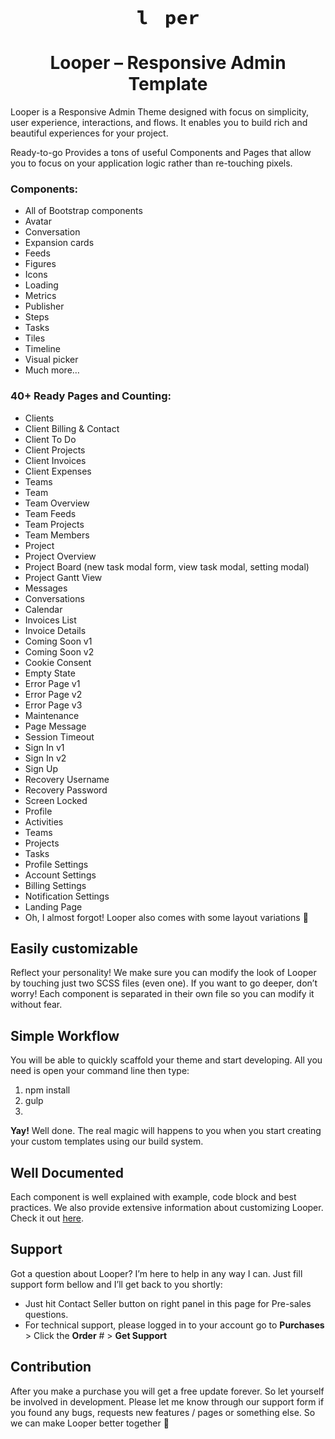 <div align="center">
	<a href="index.html">
		<svg xmlns="http://www.w3.org/2000/svg" xmlns:xlink="http://www.w3.org/1999/xlink" height="28" viewBox="0 0 351 100">
			<defs>
				<path id="a" d="M156.538 45.644v1.04a6.347 6.347 0 0 1-1.847 3.98L127.708 77.67a6.338 6.338 0 0 1-3.862 1.839h-1.272a6.34 6.34 0 0 1-3.862-1.839L91.728 50.664a6.353 6.353 0 0 1 0-9l9.11-9.117-2.136-2.138a3.171 3.171 0 0 0-4.498 0L80.711 43.913a3.177 3.177 0 0 0-.043 4.453l-.002.003.048.047 24.733 24.754-4.497 4.5a6.339 6.339 0 0 1-3.863 1.84h-1.27a6.337 6.337 0 0 1-3.863-1.84L64.971 50.665a6.353 6.353 0 0 1 0-9l26.983-27.008a6.336 6.336 0 0 1 4.498-1.869c1.626 0 3.252.622 4.498 1.87l26.986 27.006a6.353 6.353 0 0 1 0 9l-9.11 9.117 2.136 2.138a3.171 3.171 0 0 0 4.498 0l13.49-13.504a3.177 3.177 0 0 0 .046-4.453l.002-.002-.047-.048-24.737-24.754 4.498-4.5a6.344 6.344 0 0 1 8.996 0l26.983 27.006a6.347 6.347 0 0 1 1.847 3.98zm-46.707-4.095l-2.362 2.364a3.178 3.178 0 0 0 0 4.501l2.362 2.364 2.361-2.364a3.178 3.178 0 0 0 0-4.501l-2.361-2.364z"></path>
			</defs>
			<g fill="none" fill-rule="evenodd">
				<path fill="currentColor" fill-rule="nonzero" d="M39.252 80.385c-13.817 0-21.06-8.915-21.06-22.955V13.862H.81V.936h33.762V58.1c0 6.797 4.346 9.026 9.026 9.026 2.563 0 5.237-.446 8.58-1.783l3.677 12.034c-5.794 1.894-9.694 3.009-16.603 3.009zM164.213 99.55V23.78h13.372l1.225 5.571h.335c4.457-4.011 10.585-6.908 16.491-6.908 13.817 0 22.174 11.031 22.174 28.08 0 18.943-11.588 29.863-23.957 29.863-4.903 0-9.694-2.117-13.594-6.017h-.446l.78 9.025V99.55h-16.38zm25.852-32.537c6.128 0 10.92-4.903 10.92-16.268 0-9.917-3.232-14.932-10.14-14.932-3.566 0-6.797 1.56-10.252 5.126v22.397c3.12 2.674 6.686 3.677 9.472 3.677zm69.643 13.372c-17.272 0-30.643-10.586-30.643-28.972 0-18.163 13.928-28.971 28.748-28.971 17.049 0 26.075 11.477 26.075 26.52 0 3.008-.558 6.017-.78 7.354h-37.663c1.56 8.023 7.465 11.589 16.491 11.589 5.014 0 9.36-1.337 14.263-3.9l5.46 9.917c-6.351 4.011-14.597 6.463-21.951 6.463zm-1.338-45.463c-6.462 0-11.031 3.454-12.702 10.363h23.622c-.78-6.797-4.568-10.363-10.92-10.363zm44.238 44.126V23.779h13.371l1.337 12.034h.334c5.46-9.025 13.595-13.371 22.398-13.371 4.902 0 7.465.78 10.697 2.228l-3.343 13.706c-3.454-1.003-5.683-1.56-9.806-1.56-6.797 0-13.928 3.566-18.608 13.483v28.749h-16.38z"></path>
      	<use class="fill-warning" xlink:href="#a"></use>
    	</g>
    </svg>
  </a>
  <br>
  <h1>Looper – Responsive Admin Template</h1>
</div>
Looper is a Responsive Admin Theme designed with focus on simplicity, user experience, interactions, and flows. It enables you to build rich and beautiful experiences for your project.

Ready-to-go
Provides a tons of useful Components and Pages that allow you to focus on your application logic rather than re-touching pixels.

<h3>Components:</h3>

- All of Bootstrap components
- Avatar
- Conversation
- Expansion cards
- Feeds
- Figures
- Icons
- Loading
- Metrics
- Publisher
- Steps
- Tasks
- Tiles
- Timeline
- Visual picker
- Much more…

<h3>40+ Ready Pages and Counting:</h3>

- Clients
- Client Billing & Contact
- Client To Do
- Client Projects
- Client Invoices
- Client Expenses
- Teams
- Team
- Team Overview
- Team Feeds
- Team Projects
- Team Members
- Project
- Project Overview
- Project Board (new task modal form, view task modal, setting modal)
- Project Gantt View
- Messages
- Conversations
- Calendar
- Invoices List
- Invoice Details
- Coming Soon v1
- Coming Soon v2
- Cookie Consent
- Empty State
- Error Page v1
- Error Page v2
- Error Page v3
- Maintenance
- Page Message
- Session Timeout
- Sign In v1
- Sign In v2
- Sign Up
- Recovery Username
- Recovery Password
- Screen Locked
- Profile
- Activities
- Teams
- Projects
- Tasks
- Profile Settings
- Account Settings
- Billing Settings
- Notification Settings
- Landing Page
- Oh, I almost forgot! Looper also comes with some layout variations 🙂

## Easily customizable

Reflect your personality! We make sure you can modify the look of Looper by touching just two SCSS files (even one). If you want to go deeper, don’t worry! Each component is separated in their own file so you can modify it without fear.

## Simple Workflow

You will be able to quickly scaffold your theme and start developing. All you need is open your command line then type:

1. npm install
2. gulp
3. 
<b>Yay!</b> Well done. The real magic will happens to you when you start creating your custom templates using our build system.

## Well Documented

Each component is well explained with example, code block and best practices. We also provide extensive information about customizing Looper. Check it out <a href="" target="_blank">here</a>.

## Support

Got a question about Looper? I’m here to help in any way I can. Just fill support form bellow and I’ll get back to you shortly:

- Just hit Contact Seller button on right panel in this page for Pre-sales questions.
- For technical support, please logged in to your account go to <b>Purchases</b> > Click the <b>Order</b> # > <b>Get Support</b>

## Contribution

After you make a purchase you will get a free update forever. So let yourself be involved in development. Please let me know through our support form if you found any bugs, requests new features / pages or something else. So we can make Looper better together 🙂
